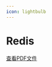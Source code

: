 ```yaml
---
icon: lightbulb
---
```

# Redis
 [查看PDF文件](https://drive.google.com/file/d/1_TjzaiJkuKbnhtXki-dQBicLKMyfYWXd/view?usp=drive_link)